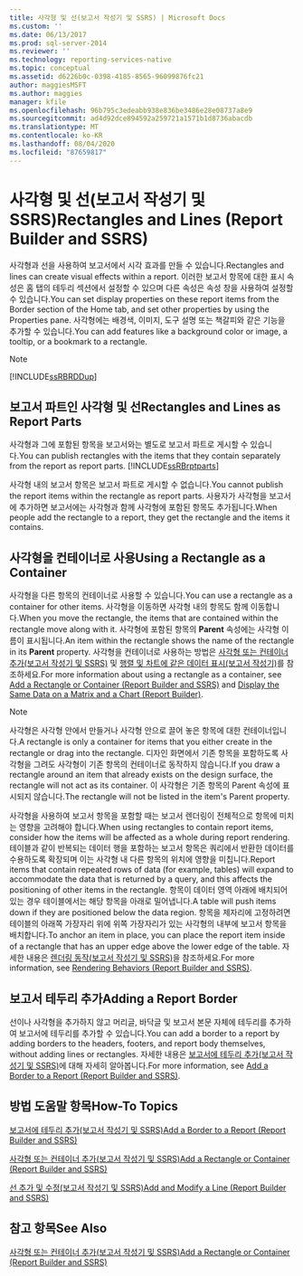 ```yaml
---
title: 사각형 및 선(보고서 작성기 및 SSRS) | Microsoft Docs
ms.custom: ''
ms.date: 06/13/2017
ms.prod: sql-server-2014
ms.reviewer: ''
ms.technology: reporting-services-native
ms.topic: conceptual
ms.assetid: d6226b0c-0398-4185-8565-96099876fc21
author: maggiesMSFT
ms.author: maggies
manager: kfile
ms.openlocfilehash: 96b795c3edeabb938e836be3486e28e08737a8e9
ms.sourcegitcommit: ad4d92dce894592a259721a1571b1d8736abacdb
ms.translationtype: MT
ms.contentlocale: ko-KR
ms.lasthandoff: 08/04/2020
ms.locfileid: "87659817"
---
```

# <a name="rectangles-and-lines-report-builder-and-ssrs"></a><span data-ttu-id="2dfb9-102">사각형 및 선(보고서 작성기 및 SSRS)</span><span class="sxs-lookup"><span data-stu-id="2dfb9-102">Rectangles and Lines (Report Builder and SSRS)</span></span>
  <span data-ttu-id="2dfb9-103">사각형과 선을 사용하여 보고서에서 시각 효과를 만들 수 있습니다.</span><span class="sxs-lookup"><span data-stu-id="2dfb9-103">Rectangles and lines can create visual effects within a report.</span></span> <span data-ttu-id="2dfb9-104">이러한 보고서 항목에 대한 표시 속성은 홈 탭의 테두리 섹션에서 설정할 수 있으며 다른 속성은 속성 창을 사용하여 설정할 수 있습니다.</span><span class="sxs-lookup"><span data-stu-id="2dfb9-104">You can set display properties on these report items from the Border section of the Home tab, and set other properties by using the Properties pane.</span></span> <span data-ttu-id="2dfb9-105">사각형에는 배경색, 이미지, 도구 설명 또는 책갈피와 같은 기능을 추가할 수 있습니다.</span><span class="sxs-lookup"><span data-stu-id="2dfb9-105">You can add features like a background color or image, a tooltip, or a bookmark to a rectangle.</span></span>  
  
> [!NOTE]  
>  [!INCLUDE[ssRBRDDup](../../includes/ssrbrddup-md.md)]  
  
##  <a name="rectangles-and-lines-as-report-parts"></a><a name="RectanglesLinesReportParts"></a> <span data-ttu-id="2dfb9-106">보고서 파트인 사각형 및 선</span><span class="sxs-lookup"><span data-stu-id="2dfb9-106">Rectangles and Lines as Report Parts</span></span>  
 <span data-ttu-id="2dfb9-107">사각형과 그에 포함된 항목을 보고서와는 별도로 보고서 파트로 게시할 수 있습니다.</span><span class="sxs-lookup"><span data-stu-id="2dfb9-107">You can publish rectangles with the items that they contain separately from the report as report parts.</span></span> [!INCLUDE[ssRBrptparts](../../includes/ssrbrptparts-md.md)]  
  
 <span data-ttu-id="2dfb9-108">사각형 내의 보고서 항목은 보고서 파트로 게시할 수 없습니다.</span><span class="sxs-lookup"><span data-stu-id="2dfb9-108">You cannot publish the report items within the rectangle as report parts.</span></span> <span data-ttu-id="2dfb9-109">사용자가 사각형을 보고서에 추가하면 보고서에는 사각형과 함께 사각형에 포함된 항목도 추가됩니다.</span><span class="sxs-lookup"><span data-stu-id="2dfb9-109">When people add the rectangle to a report, they get the rectangle and the items it contains.</span></span>  
  

  
##  <a name="using-a-rectangle-as-a-container"></a><a name="RectangleAsContainer"></a> <span data-ttu-id="2dfb9-110">사각형을 컨테이너로 사용</span><span class="sxs-lookup"><span data-stu-id="2dfb9-110">Using a Rectangle as a Container</span></span>  
 <span data-ttu-id="2dfb9-111">사각형을 다른 항목의 컨테이너로 사용할 수 있습니다.</span><span class="sxs-lookup"><span data-stu-id="2dfb9-111">You can use a rectangle as a container for other items.</span></span> <span data-ttu-id="2dfb9-112">사각형을 이동하면 사각형 내의 항목도 함께 이동합니다.</span><span class="sxs-lookup"><span data-stu-id="2dfb9-112">When you move the rectangle, the items that are contained within the rectangle move along with it.</span></span> <span data-ttu-id="2dfb9-113">사각형에 포함된 항목의 **Parent** 속성에는 사각형 이름이 표시됩니다.</span><span class="sxs-lookup"><span data-stu-id="2dfb9-113">An item within the rectangle shows the name of the rectangle in its **Parent** property.</span></span> <span data-ttu-id="2dfb9-114">사각형을 컨테이너로 사용하는 방법은 [사각형 또는 컨테이너 추가&#40;보고서 작성기 및 SSRS&#41;](add-a-rectangle-or-container-report-builder-and-ssrs.md) 및 [행렬 및 차트에 같은 데이터 표시&#40;보고서 작성기&#41;](display-the-same-data-on-a-matrix-and-a-chart-report-builder.md)를 참조하세요.</span><span class="sxs-lookup"><span data-stu-id="2dfb9-114">For more information about using a rectangle as a container, see [Add a Rectangle or Container &#40;Report Builder and SSRS&#41;](add-a-rectangle-or-container-report-builder-and-ssrs.md) and [Display the Same Data on a Matrix and a Chart &#40;Report Builder&#41;](display-the-same-data-on-a-matrix-and-a-chart-report-builder.md).</span></span>  
  
> [!NOTE]  
>  <span data-ttu-id="2dfb9-115">사각형은 사각형 안에서 만들거나 사각형 안으로 끌어 놓은 항목에 대한 컨테이너입니다.</span><span class="sxs-lookup"><span data-stu-id="2dfb9-115">A rectangle is only a container for items that you either create in the rectangle or drag into the rectangle.</span></span> <span data-ttu-id="2dfb9-116">디자인 화면에서 기존 항목을 포함하도록 사각형을 그려도 사각형이 기존 항목의 컨테이너로 동작하지 않습니다.</span><span class="sxs-lookup"><span data-stu-id="2dfb9-116">If you draw a rectangle around an item that already exists on the design surface, the rectangle will not act as its container.</span></span> <span data-ttu-id="2dfb9-117">이 사각형은 기존 항목의 Parent 속성에 표시되지 않습니다.</span><span class="sxs-lookup"><span data-stu-id="2dfb9-117">The rectangle will not be listed in the item's Parent property.</span></span>  
  
 <span data-ttu-id="2dfb9-118">사각형을 사용하여 보고서 항목을 포함할 때는 보고서 렌더링이 전체적으로 항목에 미치는 영향을 고려해야 합니다.</span><span class="sxs-lookup"><span data-stu-id="2dfb9-118">When using rectangles to contain report items, consider how the items will be affected as a whole during report rendering.</span></span> <span data-ttu-id="2dfb9-119">테이블과 같이 반복되는 데이터 행을 포함하는 보고서 항목은 쿼리에서 반환한 데이터를 수용하도록 확장되며 이는 사각형 내 다른 항목의 위치에 영향을 미칩니다.</span><span class="sxs-lookup"><span data-stu-id="2dfb9-119">Report items that contain repeated rows of data (for example, tables) will expand to accommodate the data that is returned by a query, and this affects the positioning of other items in the rectangle.</span></span> <span data-ttu-id="2dfb9-120">항목이 데이터 영역 아래에 배치되어 있는 경우 테이블에서는 해당 항목을 아래로 밀어냅니다.</span><span class="sxs-lookup"><span data-stu-id="2dfb9-120">A table will push items down if they are positioned below the data region.</span></span> <span data-ttu-id="2dfb9-121">항목을 제자리에 고정하려면 테이블의 아래쪽 가장자리 위에 위쪽 가장자리가 있는 사각형의 내부에 보고서 항목을 배치합니다.</span><span class="sxs-lookup"><span data-stu-id="2dfb9-121">To anchor an item in place, you can place the report item inside of a rectangle that has an upper edge above the lower edge of the table.</span></span> <span data-ttu-id="2dfb9-122">자세한 내용은 [렌더링 동작&#40;보고서 작성기 및 SSRS&#41;](rendering-behaviors-report-builder-and-ssrs.md)을 참조하세요.</span><span class="sxs-lookup"><span data-stu-id="2dfb9-122">For more information, see [Rendering Behaviors &#40;Report Builder  and SSRS&#41;](rendering-behaviors-report-builder-and-ssrs.md).</span></span>  
  

  
##  <a name="adding-a-report-border"></a><a name="ReportBorder"></a> <span data-ttu-id="2dfb9-123">보고서 테두리 추가</span><span class="sxs-lookup"><span data-stu-id="2dfb9-123">Adding a Report Border</span></span>  
 <span data-ttu-id="2dfb9-124">선이나 사각형을 추가하지 않고 머리글, 바닥글 및 보고서 본문 자체에 테두리를 추가하여 보고서에 테두리를 추가할 수 있습니다.</span><span class="sxs-lookup"><span data-stu-id="2dfb9-124">You can add a border to a report by adding borders to the headers, footers, and report body themselves, without adding lines or rectangles.</span></span> <span data-ttu-id="2dfb9-125">자세한 내용은 [보고서에 테두리 추가&#40;보고서 작성기 및 SSRS&#41;](add-a-border-to-a-report-report-builder-and-ssrs.md)에 대해 자세히 알아봅니다.</span><span class="sxs-lookup"><span data-stu-id="2dfb9-125">For more information, see [Add a Border to a Report &#40;Report Builder and SSRS&#41;](add-a-border-to-a-report-report-builder-and-ssrs.md).</span></span>  
  

  
##  <a name="how-to-topics"></a><a name="HowTo"></a><span data-ttu-id="2dfb9-126">방법 도움말 항목</span><span class="sxs-lookup"><span data-stu-id="2dfb9-126">How-To Topics</span></span>  
 [<span data-ttu-id="2dfb9-127">보고서에 테두리 추가&#40;보고서 작성기 및 SSRS&#41;</span><span class="sxs-lookup"><span data-stu-id="2dfb9-127">Add a Border to a Report &#40;Report Builder and SSRS&#41;</span></span>](add-a-border-to-a-report-report-builder-and-ssrs.md)  
  
 [<span data-ttu-id="2dfb9-128">사각형 또는 컨테이너 추가&#40;보고서 작성기 및 SSRS&#41;</span><span class="sxs-lookup"><span data-stu-id="2dfb9-128">Add a Rectangle or Container &#40;Report Builder and SSRS&#41;</span></span>](add-a-rectangle-or-container-report-builder-and-ssrs.md)  
  
 [<span data-ttu-id="2dfb9-129">선 추가 및 수정&#40;보고서 작성기 및 SSRS&#41;</span><span class="sxs-lookup"><span data-stu-id="2dfb9-129">Add and Modify a Line &#40;Report Builder and SSRS&#41;</span></span>](add-and-modify-a-line-report-builder-and-ssrs.md)  
  
## <a name="see-also"></a><span data-ttu-id="2dfb9-130">참고 항목</span><span class="sxs-lookup"><span data-stu-id="2dfb9-130">See Also</span></span>  
 [<span data-ttu-id="2dfb9-131">사각형 또는 컨테이너 추가&#40;보고서 작성기 및 SSRS&#41;</span><span class="sxs-lookup"><span data-stu-id="2dfb9-131">Add a Rectangle or Container &#40;Report Builder and SSRS&#41;</span></span>](add-a-rectangle-or-container-report-builder-and-ssrs.md)  
  
  
